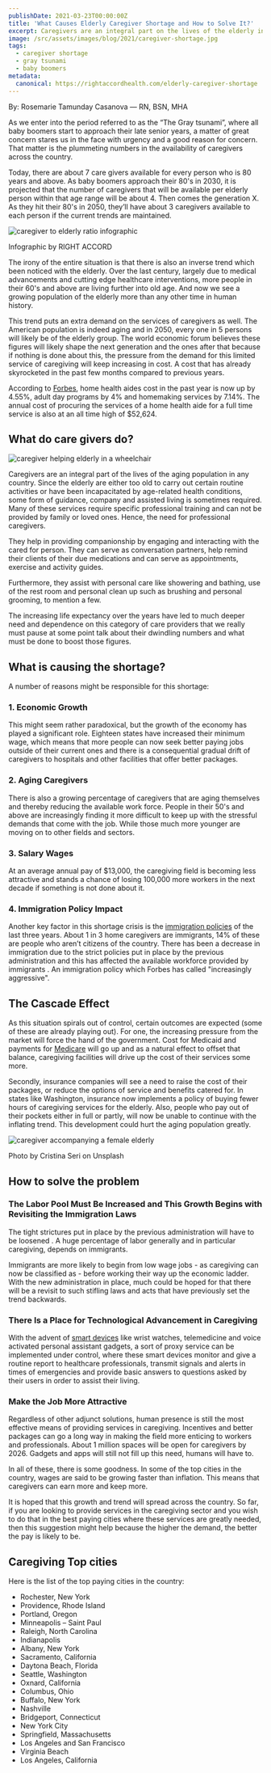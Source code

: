 ```yaml
---
publishDate: 2021-03-23T00:00:00Z
title: 'What Causes Elderly Caregiver Shortage and How to Solve It?'
excerpt: Caregivers are an integral part on the lives of the elderly in the US. Seeing a caregiver shortage in the country strikes an alarm and needs full attention.
image: /src/assets/images/blog/2021/caregiver-shortage.jpg
tags:
  - caregiver shortage
  - gray tsunami
  - baby boomers
metadata:
  canonical: https://rightaccordhealth.com/elderly-caregiver-shortage
---
```




By: Rosemarie Tamunday Casanova — RN, BSN, MHA


As we enter into the period referred to as the “The Gray tsunami”, where all baby boomers start to approach their late senior years, a matter of great concern stares us in the face with urgency and a good reason for concern. That matter is the plummeting numbers in the availability of caregivers across the country.

Today, there are about 7 care givers available for every person who is 80 years and above. As baby boomers approach their 80's in 2030, it is projected that the number of caregivers that will be available per elderly person within that age range will be about 4. Then comes the generation X. As they hit their 80's in 2050, they’ll have about 3 caregivers available to each person if the current trends are maintained.

![caregiver to elderly ratio infographic](/src/assets/images/blog/2021/caregiver-ratio.jpg)

Infographic by RIGHT ACCORD

The irony of the entire situation is that there is also an inverse trend which been noticed with the elderly. Over the last century, largely due to medical advancements and cutting edge healthcare interventions, more people in their 60's and above are living further into old age. And now we see a growing population of the elderly more than any other time in human history.

This trend puts an extra demand on the services of caregivers as well. The American population is indeed aging and in 2050, every one in 5 persons will likely be of the elderly group. The world economic forum believes these figures will likely shape the next generation and the ones after that because if nothing is done about this, the pressure from the demand for this limited service of caregiving will keep increasing in cost. A cost that has already skyrocketed in the past few months compared to previous years.

According to [Forbes](https://www.forbes.com/sites/howardgleckman/2019/10/18/a-shortage-of-paid-caregivers-is-raising-the-cost-of-homecare/), home health aides cost in the past year is now up by 4.55%, adult day programs by 4% and homemaking services by 7.14%. The annual cost of procuring the services of a home health aide for a full time service is also at an all time high of $52,624.

What do care givers do?
-----------------------

![caregiver helping elderly in a wheelchair](/src/assets/images/blog/2021/caregiver-helping-elderly-in-a-wheelchair.jpg)

Caregivers are an integral part of the lives of the aging population in any country. Since the elderly are either too old to carry out certain routine activities or have been incapacitated by age-related health conditions, some form of guidance, company and assisted living is sometimes required. Many of these services require specific professional training and can not be provided by family or loved ones. Hence, the need for professional caregivers.

They help in providing companionship by engaging and interacting with the cared for person. They can serve as conversation partners, help remind their clients of their due medications and can serve as appointments, exercise and activity guides.

Furthermore, they assist with personal care like showering and bathing, use of the rest room and personal clean up such as brushing and personal grooming, to mention a few.

The increasing life expectancy over the years have led to much deeper need and dependence on this category of care providers that we really must pause at some point talk about their dwindling numbers and what must be done to boost those figures.

What is causing the shortage?
-----------------------------

A number of reasons might be responsible for this shortage:

### 1\. Economic Growth

This might seem rather paradoxical, but the growth of the economy has played a significant role. Eighteen states have increased their minimum wage, which means that more people can now seek better paying jobs outside of their current ones and there is a consequential gradual drift of caregivers to hospitals and other facilities that offer better packages.

### 2\. Aging Caregivers

There is also a growing percentage of caregivers that are aging themselves and thereby reducing the available work force. People in their 50's and above are increasingly finding it more difficult to keep up with the stressful demands that come with the job. While those much more younger are moving on to other fields and sectors.

### 3\. Salary Wages

At an average annual pay of $13,000, the caregiving field is becoming less attractive and stands a chance of losing 100,000 more workers in the next decade if something is not done about it.

### 4\. Immigration Policy Impact

Another key factor in this shortage crisis is the [immigration policies](https://www.americanimmigrationcouncil.org/research/how-united-states-immigration-system-works?) of the last three years. About 1 in 3 home caregivers are immigrants, 14% of these are people who aren’t citizens of the country. There has been a decrease in immigration due to the strict policies put in place by the previous administration and this has affected the available workforce provided by immigrants . An immigration policy which Forbes has called "increasingly aggressive".

The Cascade Effect
------------------

As this situation spirals out of control, certain outcomes are expected (some of these are already playing out). For one, the increasing pressure from the market will force the hand of the government. Cost for Medicaid and payments for [Medicare](https://rightaccordhealth.com/blog/medicare-benefits-to-elderly.html) will go up and as a natural effect to offset that balance, caregiving facilities will drive up the cost of their services some more.

Secondly, insurance companies will see a need to raise the cost of their packages, or reduce the options of service and benefits catered for. In states like Washington, insurance now implements a policy of buying fewer hours of caregiving services for the elderly. Also, people who pay out of their pockets either in full or partly, will now be unable to continue with the inflating trend. This development could hurt the aging population greatly.

![caregiver accompanying a female elderly](/src/assets/images/blog/2021/caregiver-accompanying-a-female-elderly.jpg)

Photo by Cristina Seri on Unsplash

How to solve the problem
------------------------

### The Labor Pool Must Be Increased and This Growth Begins with Revisiting the Immigration Laws

The tight strictures put in place by the previous administration will have to be loosened . A huge percentage of labor generally and in particular caregiving, depends on immigrants.

Immigrants are more likely to begin from low wage jobs - as caregiving can now be classified as - before working their way up the economic ladder. With the new administration in place, much could be hoped for that there will be a revisit to such stifling laws and acts that have previously set the trend backwards.

### There Is a Place for Technological Advancement in Caregiving

With the advent of [smart devices](https://rightaccordhealth.com/blog/7-technology-gadgets-elderly-will-enjoy.html) like wrist watches, telemedicine and voice activated personal assistant gadgets, a sort of proxy service can be implemented under control, where these smart devices monitor and give a routine report to healthcare professionals, transmit signals and alerts in times of emergencies and provide basic answers to questions asked by their users in order to assist their living.

### Make the Job More Attractive

Regardless of other adjunct solutions, human presence is still the most effective means of providing services in caregiving. Incentives and better packages can go a long way in making the field more enticing to workers and professionals. About 1 million spaces will be open for caregivers by 2026. Gadgets and apps will still not fill up this need, humans will have to.

In all of these, there is some goodness. In some of the top cities in the country, wages are said to be growing faster than inflation. This means that caregivers can earn more and keep more.

It is hoped that this growth and trend will spread across the country. So far, if you are looking to provide services in the caregiving sector and you wish to do that in the best paying cities where these services are greatly needed, then this suggestion might help because the higher the demand, the better the pay is likely to be.

Caregiving Top cities
---------------------

Here is the list of the top paying cities in the country:

*   Rochester, New York
*   Providence, Rhode Island
*   Portland, Oregon
*   Minneapolis – Saint Paul
*   Raleigh, North Carolina
*   Indianapolis
*   Albany, New York
*   Sacramento, California
*   Daytona Beach, Florida
*   Seattle, Washington
*   Oxnard, California
*   Columbus, Ohio
*   Buffalo, New York
*   Nashville
*   Bridgeport, Connecticut
*   New York City
*   Springfield, Massachusetts
*   Los Angeles and San Francisco
*   Virginia Beach
*   Los Angeles, California